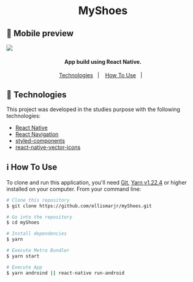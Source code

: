 <h1 align="center">
  MyShoes
</h1>

## :iphone: Mobile preview
![](https://github.com/ellismarjr/picpay-clone/blob/master/preview/myShoes.gif)

<h4 align="center">
  App build using React Native.
</h4>

<p align="center">
  <a href="#rocket-technologies">Technologies</a>&nbsp;&nbsp;&nbsp;|&nbsp;&nbsp;&nbsp;
  <a href="#information_source-how-to-use">How To Use</a>&nbsp;&nbsp;&nbsp;|&nbsp;&nbsp;&nbsp;
</p>

## :rocket: Technologies

This project was developed in the studies purpose with the following technologies:

- [React Native](https://reactnative.dev/)
- [React Navigation](https://reactnavigation.org/)
- [styled-components](https://www.styled-components.com/)
- [react-native-vector-icons](https://github.com/oblador/react-native-vector-icons)

## :information_source: How To Use

To clone and run this application, you'll need [Git](https://git-scm.com), [Yarn v1.22.4](https://yarnpkg.com/) or higher installed on your computer. From your command line:

```bash
# Clone this repository
$ git clone https://github.com/ellismarjr/myShoes.git

# Go into the repository
$ cd myShoes

# Install dependencies
$ yarn

# Execute Metro Bundler
$ yarn start

# Execute App
$ yarn androind || react-native run-android
```

